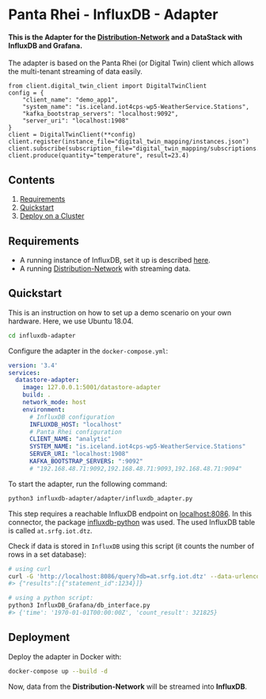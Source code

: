 # Panta Rhei - InfluxDB - Adapter

#### This is the Adapter for the [Distribution-Network](https://github.com/i-Asset/distribution-network) and a DataStack with InfluxDB and Grafana.

The adapter is based on the Panta Rhei (or Digital Twin) client which allows the multi-tenant streaming of data easily.

```python3
from client.digital_twin_client import DigitalTwinClient
config = {
    "client_name": "demo_app1", 
    "system_name": "is.iceland.iot4cps-wp5-WeatherService.Stations",
    "kafka_bootstrap_servers": "localhost:9092", 
    "server_uri": "localhost:1908"
}
client = DigitalTwinClient(**config)
client.register(instance_file="digital_twin_mapping/instances.json")
client.subscribe(subscription_file="digital_twin_mapping/subscriptions.json")
client.produce(quantity="temperature", result=23.4)
```


## Contents

1. [Requirements](#requirements)
2. [Quickstart](#quickstart)
3. [Deploy on a Cluster](#deployment)


## Requirements

* A running instance of InfluxDB, set it up is described [here](../README.md).
* A running [Distribution-Network](https://github.com/i-Asset/distribution-network) with streaming data.

    
## Quickstart

This is an instruction on how to set up a demo scenario on your own hardware.
Here, we use Ubuntu 18.04.

```bash
cd influxdb-adapter
```

Configure the adapter in the `docker-compose.yml`:

```yaml
version: '3.4'
services:
  datastore-adapter:
    image: 127.0.0.1:5001/datastore-adapter
    build: .
    network_mode: host
    environment:
      # InfluxDB configuration
      INFLUXDB_HOST: "localhost"
      # Panta Rhei configuration
      CLIENT_NAME: "analytic"
      SYSTEM_NAME: "is.iceland.iot4cps-wp5-WeatherService.Stations"
      SERVER_URI: "localhost:1908"
      KAFKA_BOOTSTRAP_SERVERS: ":9092"
      # "192.168.48.71:9092,192.168.48.71:9093,192.168.48.71:9094"
```
 
To start the adapter, run the following command:


```bash
python3 influxdb-adapter/adapter/influxdb_adapter.py
```
This step requires a reachable InfluxDB endpoint on [localhost:8086](localhost:8086).
In this connector, the package [influxdb-python](https://influxdb-python.readthedocs.io/en/latest/include-readme.html)
was used. The used InfluxDB table is called `at.srfg.iot.dtz`.


Check if data is stored in `InfluxDB` using this script
 (it counts the number of rows in a set database):
 
 ```bash
# using curl
curl -G 'http://localhost:8086/query?db=at.srfg.iot.dtz' --data-urlencode 'q=SELECT * FROM "at.srfg.iot.dtz"'
#> {"results":[{"statement_id":1234}]}

# using a python script:
python3 InfluxDB_Grafana/db_interface.py
#> {'time': '1970-01-01T00:00:00Z', 'count_result': 321825}
```
 


## Deployment

Deploy the adapter in Docker with:

```bash
docker-compose up --build -d
```

Now, data from the **Distribution-Network** will be streamed into **InfluxDB**.
